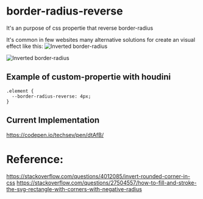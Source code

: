 # border-radius-reverse
It's an purpose of css propertie that reverse border-radius

It's common in few websites many alternative solutions for create an visual effect like this:
![Inverted border-radius](https://i.stack.imgur.com/5R41j.png)

![Inverted border-radius](https://i.stack.imgur.com/pl411.jpg)


## Example of custom-propertie with houdini
```
.element {
  --border-radius-reverse: 4px;
}
```

## Current Implementation

https://codepen.io/techsev/pen/dtAfB/

# Reference:

https://stackoverflow.com/questions/4012085/invert-rounded-corner-in-css
https://stackoverflow.com/questions/27504557/how-to-fill-and-stroke-the-svg-rectangle-with-corners-with-negative-radius
